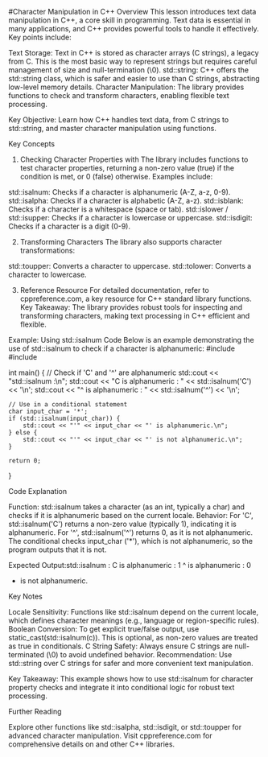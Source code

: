 #Character Manipulation in C++
Overview
This lesson introduces text data manipulation in C++, a core skill in programming. Text data is essential in many applications, and C++ provides powerful tools to handle it effectively. Key points include:

Text Storage: Text in C++ is stored as character arrays (C strings), a legacy from C. This is the most basic way to represent strings but requires careful management of size and null-termination (\0).
std::string: C++ offers the std::string class, which is safer and easier to use than C strings, abstracting low-level memory details.
Character Manipulation: The <cctype> library provides functions to check and transform characters, enabling flexible text processing.

Key Objective: Learn how C++ handles text data, from C strings to std::string, and master character manipulation using <cctype> functions.

Key Concepts
1. Checking Character Properties with <cctype>
The <cctype> library includes functions to test character properties, returning a non-zero value (true) if the condition is met, or 0 (false) otherwise. Examples include:

std::isalnum: Checks if a character is alphanumeric (A-Z, a-z, 0-9).
std::isalpha: Checks if a character is alphabetic (A-Z, a-z).
std::isblank: Checks if a character is a whitespace (space or tab).
std::islower / std::isupper: Checks if a character is lowercase or uppercase.
std::isdigit: Checks if a character is a digit (0-9).

2. Transforming Characters
The <cctype> library also supports character transformations:

std::toupper: Converts a character to uppercase.
std::tolower: Converts a character to lowercase.

3. Reference Resource
For detailed documentation, refer to cppreference.com, a key resource for C++ standard library functions.
Key Takeaway: The <cctype> library provides robust tools for inspecting and transforming characters, making text processing in C++ efficient and flexible.

Example: Using std::isalnum
Code
Below is an example demonstrating the use of std::isalnum to check if a character is alphanumeric:
#include <iostream>
#include <cctype>

int main() {
    // Check if 'C' and '^' are alphanumeric
    std::cout << "std::isalnum :\n";
    std::cout << "C is alphanumeric : " << std::isalnum('C') << '\n';
    std::cout << "^ is alphanumeric : " << std::isalnum('^') << '\n';

    // Use in a conditional statement
    char input_char = '*';
    if (std::isalnum(input_char)) {
        std::cout << "'" << input_char << "' is alphanumeric.\n";
    } else {
        std::cout << "'" << input_char << "' is not alphanumeric.\n";
    }

    return 0;
}

Code Explanation

Function: std::isalnum takes a character (as an int, typically a char) and checks if it is alphanumeric based on the current locale.
Behavior:
For 'C', std::isalnum('C') returns a non-zero value (typically 1), indicating it is alphanumeric.
For '^', std::isalnum('^') returns 0, as it is not alphanumeric.
The conditional checks input_char ('*'), which is not alphanumeric, so the program outputs that it is not.


Expected Output:std::isalnum :
C is alphanumeric : 1
^ is alphanumeric : 0
* is not alphanumeric.




Key Notes

Locale Sensitivity: Functions like std::isalnum depend on the current locale, which defines character meanings (e.g., language or region-specific rules).
Boolean Conversion: To get explicit true/false output, use static_cast<bool>(std::isalnum(c)). This is optional, as non-zero values are treated as true in conditionals.
C String Safety: Always ensure C strings are null-terminated (\0) to avoid undefined behavior.
Recommendation: Use std::string over C strings for safer and more convenient text manipulation.

Key Takeaway: This example shows how to use std::isalnum for character property checks and integrate it into conditional logic for robust text processing.

Further Reading

Explore other <cctype> functions like std::isalpha, std::isdigit, or std::toupper for advanced character manipulation.
Visit cppreference.com for comprehensive details on <cctype> and other C++ libraries.

 
 
